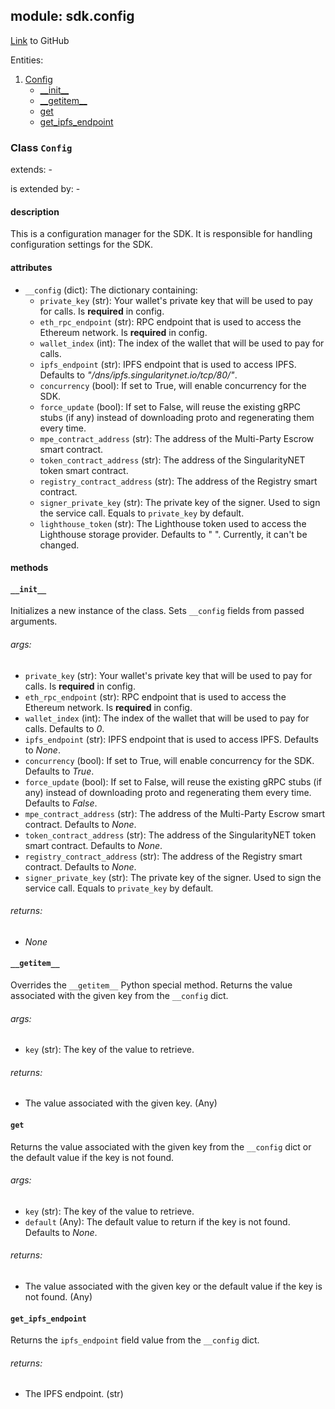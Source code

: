## module: sdk.config

[Link](https://github.com/singnet/snet-sdk-python/blob/master/snet/sdk/config.py) to GitHub

Entities:
1. [Config](#class-config)
   - [\_\_init\_\_](#__init__)
   - [\_\_getitem\_\_](#__getitem__)
   - [get](#get)
   - [get_ipfs_endpoint](#get_ipfs_endpoint)


### Class `Config`

extends: -

is extended by: -

#### description

This is a configuration manager for the SDK. It is responsible for handling configuration settings for the SDK.

#### attributes

- `__config` (dict): The dictionary containing:
  - `private_key` (str): Your wallet's private key that will be used to pay for calls. Is **required** in config.
  - `eth_rpc_endpoint` (str): RPC endpoint that is used to access the Ethereum network. Is **required** in config.
  - `wallet_index` (int): The index of the wallet that will be used to pay for calls.
  - `ipfs_endpoint` (str): IPFS endpoint that is used to access IPFS. Defaults to _"/dns/ipfs.singularitynet.io/tcp/80/"_.
  - `concurrency` (bool): If set to True, will enable concurrency for the SDK.
  - `force_update` (bool): If set to False, will reuse the existing gRPC stubs (if any) instead of downloading proto 
and regenerating them every time.   
  - `mpe_contract_address` (str): The address of the Multi-Party Escrow smart contract.
  - `token_contract_address` (str): The address of the SingularityNET token smart contract.
  - `registry_contract_address` (str): The address of the Registry smart contract.
  - `signer_private_key` (str): The private key of the signer. Used to sign the service call. Equals to `private_key` 
by default.
  - `lighthouse_token` (str): The Lighthouse token used to access the Lighthouse storage provider. Defaults to " ". 
Currently, it can't be changed.

#### methods

#### `__init__`

Initializes a new instance of the class. Sets `__config` fields from passed arguments.

###### args:

- `private_key` (str): Your wallet's private key that will be used to pay for calls. Is **required** in config.
- `eth_rpc_endpoint` (str): RPC endpoint that is used to access the Ethereum network. Is **required** in config.
- `wallet_index` (int): The index of the wallet that will be used to pay for calls. Defaults to _0_.
- `ipfs_endpoint` (str): IPFS endpoint that is used to access IPFS. Defaults to _None_.
- `concurrency` (bool): If set to True, will enable concurrency for the SDK. Defaults to _True_.
- `force_update` (bool): If set to False, will reuse the existing gRPC stubs (if any) instead of downloading proto 
and regenerating them every time. Defaults to _False_.
- `mpe_contract_address` (str): The address of the Multi-Party Escrow smart contract. Defaults to _None_.
- `token_contract_address` (str): The address of the SingularityNET token smart contract. Defaults to _None_.
- `registry_contract_address` (str): The address of the Registry smart contract. Defaults to _None_.
- `signer_private_key` (str): The private key of the signer. Used to sign the service call. Equals to `private_key` 
by default.

###### returns:

- _None_

#### `__getitem__`

Overrides the `__getitem__` Python special method. Returns the value associated with the given key from 
the `__config` dict.

###### args:

- `key` (str): The key of the value to retrieve.

###### returns:

- The value associated with the given key. (Any)

#### `get`

Returns the value associated with the given key from the `__config` dict or the default value if the key is not found.

###### args:

- `key` (str): The key of the value to retrieve.
- `default` (Any): The default value to return if the key is not found. Defaults to _None_.

###### returns:

- The value associated with the given key or the default value if the key is not found. (Any)

#### `get_ipfs_endpoint`

Returns the `ipfs_endpoint` field value from the `__config` dict.

###### returns:

- The IPFS endpoint. (str)

